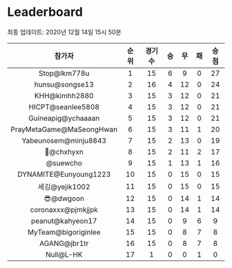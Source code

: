 # Leaderboard
최종 업데이트: 2020년 12월 14일 15시 50분




| 참가자 | 순위 | 경기수 | 승 | 무 | 패 | 승점 |
|:---:|:---:|:---:|:---:|:---:|:---:|:---:|
| Stop@lkm778u | 1 | 15 | 6 | 9 | 0 | 27 |
| hunsu@songse13 | 2 | 16 | 4 | 12 | 0 | 24 |
| KHH@kimhh2880 | 3 | 15 | 3 | 12 | 0 | 21 |
| HICPT@seanlee5808 | 4 | 15 | 3 | 12 | 0 | 21 |
| Guineapig@ychaaaan | 5 | 15 | 3 | 12 | 0 | 21 |
| PrayMetaGame@MaSeongHwan | 6 | 15 | 3 | 11 | 1 | 20 |
| Yabeunosem@minju8843 | 7 | 15 | 2 | 13 | 0 | 19 |
| 👑@chxhyxn | 8 | 15 | 2 | 11 | 2 | 17 |
| @suewcho | 9 | 15 | 1 | 13 | 1 | 16 |
| DYNAMITE@Eunyoung1223 | 10 | 15 | 0 | 15 | 0 | 15 |
| 세깅@yejik1002 | 11 | 15 | 0 | 15 | 0 | 15 |
| 😎@dwgoon | 12 | 15 | 0 | 14 | 1 | 14 |
| coronaxxx@pjmkjjpk | 13 | 15 | 0 | 14 | 1 | 14 |
| peanut@kahyeon17 | 14 | 15 | 0 | 9 | 6 | 9 |
| MyTeam@bigoriginlee | 15 | 15 | 0 | 8 | 7 | 8 |
| AGANG@jbr1tr | 16 | 15 | 0 | 8 | 7 | 8 |
| Null@L-HK | 17 | 1 | 0 | 0 | 1 | 0 |